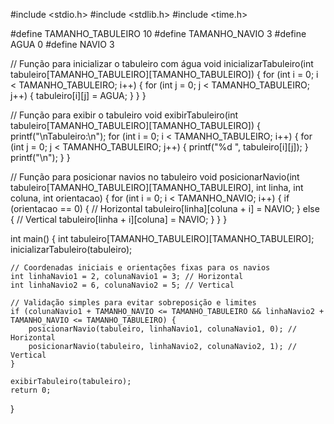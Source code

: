 #include <stdio.h>
#include <stdlib.h>
#include <time.h>

#define TAMANHO_TABULEIRO 10
#define TAMANHO_NAVIO 3
#define AGUA 0
#define NAVIO 3

// Função para inicializar o tabuleiro com água
void inicializarTabuleiro(int tabuleiro[TAMANHO_TABULEIRO][TAMANHO_TABULEIRO]) {
    for (int i = 0; i < TAMANHO_TABULEIRO; i++) {
        for (int j = 0; j < TAMANHO_TABULEIRO; j++) {
            tabuleiro[i][j] = AGUA;
        }
    }
}

// Função para exibir o tabuleiro
void exibirTabuleiro(int tabuleiro[TAMANHO_TABULEIRO][TAMANHO_TABULEIRO]) {
    printf("\nTabuleiro:\n");
    for (int i = 0; i < TAMANHO_TABULEIRO; i++) {
        for (int j = 0; j < TAMANHO_TABULEIRO; j++) {
            printf("%d ", tabuleiro[i][j]);
        }
        printf("\n");
    }
}

// Função para posicionar navios no tabuleiro
void posicionarNavio(int tabuleiro[TAMANHO_TABULEIRO][TAMANHO_TABULEIRO], int linha, int coluna, int orientacao) {
    for (int i = 0; i < TAMANHO_NAVIO; i++) {
        if (orientacao == 0) { // Horizontal
            tabuleiro[linha][coluna + i] = NAVIO;
        } else { // Vertical
            tabuleiro[linha + i][coluna] = NAVIO;
        }
    }
}

int main() {
    int tabuleiro[TAMANHO_TABULEIRO][TAMANHO_TABULEIRO];
    inicializarTabuleiro(tabuleiro);

    // Coordenadas iniciais e orientações fixas para os navios
    int linhaNavio1 = 2, colunaNavio1 = 3; // Horizontal
    int linhaNavio2 = 6, colunaNavio2 = 5; // Vertical

    // Validação simples para evitar sobreposição e limites
    if (colunaNavio1 + TAMANHO_NAVIO <= TAMANHO_TABULEIRO && linhaNavio2 + TAMANHO_NAVIO <= TAMANHO_TABULEIRO) {
        posicionarNavio(tabuleiro, linhaNavio1, colunaNavio1, 0); // Horizontal
        posicionarNavio(tabuleiro, linhaNavio2, colunaNavio2, 1); // Vertical
    }

    exibirTabuleiro(tabuleiro);
    return 0;
}
